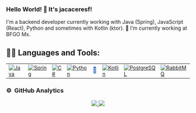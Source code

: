 ### Hello World! 👋 It's jacaceresf!

I'm a backend developer currently working with Java (Spring), JavaScript (React), Python and sometimes with Kotlin (ktor). 🔭 I’m currently working at BFGO Mx.


## 👨‍💻 Languages and Tools:

<table>
    <tbody>
        <tr>
            <td>
                <a href="#"><img alt="Java" title="Java" height="28px"
                        src="https://img.shields.io/badge/Java-ED8B00?style=for-the-badge&logo=java&logoColor=white" /></a>
            </td>
            <td>
                <a href="#"><img alt="Spring" title="Spring" height="28px"
                        src="https://img.shields.io/badge/Spring-6DB33F?style=for-the-badge&logo=spring&logoColor=white" /></a>
            </td>
            <td>
                <a href="#"><img alt="C#" title="C#" height="28px"
                        src="https://img.shields.io/badge/C%23-239120?style=for-the-badge&logo=c-sharp&logoColor=white" /></a>
            </td>
            <td>
                <a href="#"><img alt="Python" title="Python" height="28px"
                        src="https://img.shields.io/badge/Python-FFD43B?style=for-the-badge&logo=python&logoColor=darkgreen" /></a>
            </td>
            <td>
                <a href="#"><img alt="SQL" title="SQL" height="28px"
                        src="https://raw.githubusercontent.com/github/explore/80688e429a7d4ef2fca1e82350fe8e3517d3494d/topics/sql/sql.png" /></a>
            </td>
            <td>
                <a href="#"><img alt="Kotlin" title="Kotlin" height="28px"
                        src="https://img.shields.io/badge/Kotlin-0095D5?&style=for-the-badge&logo=kotlin&logoColor=white" /></a>
            </td>
            <td>
                <a href="#"><img alt="PostgreSQL" title="PostgreSQL" height="28px"
                        src="https://img.shields.io/badge/PostgreSQL-316192?style=for-the-badge&logo=postgresql&logoColor=white" /></a>
            </td>
            <td>
                <a href="#"><img alt="RabbitMQ" title="RabbitMQ" height="28px"
                        src="https://img.shields.io/badge/rabbitmq-%23FF6600.svg?&style=for-the-badge&logo=rabbitmq&logoColor=white" /></a>
            </td>
        </tr>
    </tbody>
</table>

### ⚙️ &nbsp;GitHub Analytics

<p align="center">
<a href="https://github.com/AVS1508">
  <img height="180em" src="https://github-readme-stats-eight-theta.vercel.app/api?username=jacaceres&show_icons=true&theme=algolia&include_all_commits=true&count_private=true"/>
  <img height="180em" src="https://github-readme-stats-eight-theta.vercel.app/api/top-langs/?username=jacaceresf&layout=compact&langs_count=8&theme=algolia"/>
</a>
</p>
